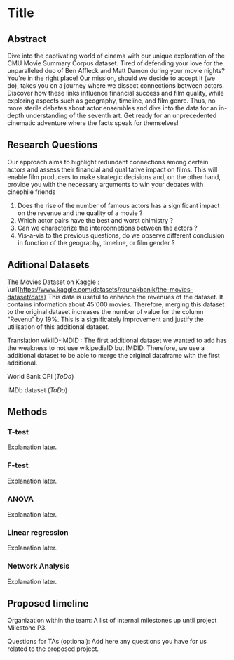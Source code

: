 # Title

## Abstract
Dive into the captivating world of cinema with our unique exploration of the CMU Movie Summary Corpus dataset. Tired of defending your love for the unparalleled duo of Ben Affleck and Matt Damon during your movie nights? You're in the right place! Our mission, should we decide to accept it (we do), takes you on a journey where we dissect connections between actors. Discover how these links influence financial success and film quality, while exploring aspects such as geography, timeline, and film genre. Thus, no more sterile debates about actor ensembles and dive into the data for an in-depth understanding of the seventh art. Get ready for an unprecedented cinematic adventure where the facts speak for themselves!

## Research Questions
Our approach aims to highlight redundant connections among certain actors and assess their financial and qualitative impact on films. This will enable film producers to make strategic decisions and, on the other hand, provide you with the necessary arguments to win your debates with cinephile friends

1. Does the rise of the number of famous actors has a significant impact on the revenue and the quality of a movie ?
2. Which actor pairs have the best and worst chimistry ?
3. Can we characterize the interconnetions between the actors ?
4. Vis-a-vis to the previous questions, do we observe different conclusion in function of the geography, timeline, or film gender ?

## Aditional Datasets
The Movies Dataset on Kaggle : \url{https://www.kaggle.com/datasets/rounakbanik/the-movies-dataset/data}
This data is useful to enhance the revenues of the dataset. It contains information about 45'000 movies. Therefore, merging this dataset to the original dataset increases the number of value for the column "Revenu" by 19%. This is a significately improvement and justify the utilisation of this additional dataset. 

Translation wikiID-IMDID :
The first additional dataset we wanted to add has the weakness to not use wikipediaID but IMDID. Therefore, we use a additional dataset to be able to merge the original dataframe with the first additional. 

World Bank CPI (*ToDo*)

IMDb dataset (*ToDo*)

## Methods

### T-test
Explanation later.

### F-test
Explanation later.

### ANOVA
Explanation later.

### Linear regression
Explanation later.

### Network Analysis
Explanation later.

## Proposed timeline

Organization within the team: A list of internal milestones up until project Milestone P3.


Questions for TAs (optional): Add here any questions you have for us related to the proposed project.


